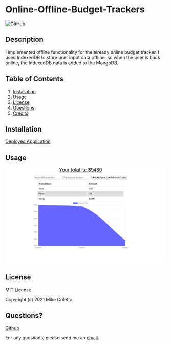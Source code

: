 # Online-Offline-Budget-Trackers

![GitHub](https://img.shields.io/github/license/MikeColetta/Online-Offline-Budget-Trackers)

## Description
    
I implemented offline functionality for the already online budget tracker. I used IndexedDB to store user input data offline, so when the user is back online, the IndexedDB data is added to the MongoDB. 
    
## Table of Contents
1. [Installation](#installation)
2. [Usage](#usage)
3. [License](#license)
4. [Questions](#questions)
5. [Credits](#credits)
    
## Installation
    
[Deployed Application](https://thawing-mesa-54023.herokuapp.com/)
    
## Usage

![Screenshot1](./public/images/Screenshot1.JPG)

## License
    
MIT License
    
Copyright (c) 2021 Mike Coletta
          
## Questions?
    
[Github](https://github.com/MikeColetta)
    
For any questions, please send me an [email](mailto:coletta.mike@gmail.com).
